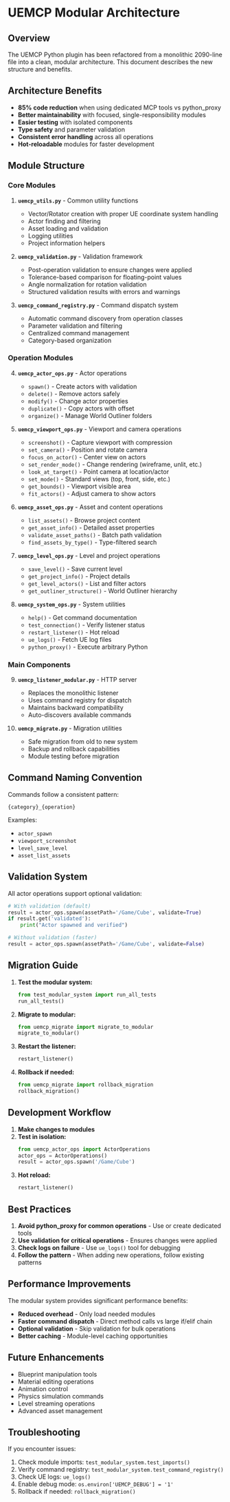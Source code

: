 # UEMCP Modular Architecture

## Overview

The UEMCP Python plugin has been refactored from a monolithic 2090-line file into a clean, modular architecture. This document describes the new structure and benefits.

## Architecture Benefits

- **85% code reduction** when using dedicated MCP tools vs python_proxy
- **Better maintainability** with focused, single-responsibility modules
- **Easier testing** with isolated components
- **Type safety** and parameter validation
- **Consistent error handling** across all operations
- **Hot-reloadable** modules for faster development

## Module Structure

### Core Modules

1. **`uemcp_utils.py`** - Common utility functions
   - Vector/Rotator creation with proper UE coordinate system handling
   - Actor finding and filtering
   - Asset loading and validation
   - Logging utilities
   - Project information helpers

2. **`uemcp_validation.py`** - Validation framework
   - Post-operation validation to ensure changes were applied
   - Tolerance-based comparison for floating-point values
   - Angle normalization for rotation validation
   - Structured validation results with errors and warnings

3. **`uemcp_command_registry.py`** - Command dispatch system
   - Automatic command discovery from operation classes
   - Parameter validation and filtering
   - Centralized command management
   - Category-based organization

### Operation Modules

4. **`uemcp_actor_ops.py`** - Actor operations
   - `spawn()` - Create actors with validation
   - `delete()` - Remove actors safely
   - `modify()` - Change actor properties
   - `duplicate()` - Copy actors with offset
   - `organize()` - Manage World Outliner folders

5. **`uemcp_viewport_ops.py`** - Viewport and camera operations
   - `screenshot()` - Capture viewport with compression
   - `set_camera()` - Position and rotate camera
   - `focus_on_actor()` - Center view on actors
   - `set_render_mode()` - Change rendering (wireframe, unlit, etc.)
   - `look_at_target()` - Point camera at location/actor
   - `set_mode()` - Standard views (top, front, side, etc.)
   - `get_bounds()` - Viewport visible area
   - `fit_actors()` - Adjust camera to show actors

6. **`uemcp_asset_ops.py`** - Asset and content operations
   - `list_assets()` - Browse project content
   - `get_asset_info()` - Detailed asset properties
   - `validate_asset_paths()` - Batch path validation
   - `find_assets_by_type()` - Type-filtered search

7. **`uemcp_level_ops.py`** - Level and project operations
   - `save_level()` - Save current level
   - `get_project_info()` - Project details
   - `get_level_actors()` - List and filter actors
   - `get_outliner_structure()` - World Outliner hierarchy

8. **`uemcp_system_ops.py`** - System utilities
   - `help()` - Get command documentation
   - `test_connection()` - Verify listener status
   - `restart_listener()` - Hot reload
   - `ue_logs()` - Fetch UE log files
   - `python_proxy()` - Execute arbitrary Python

### Main Components

9. **`uemcp_listener_modular.py`** - HTTP server
   - Replaces the monolithic listener
   - Uses command registry for dispatch
   - Maintains backward compatibility
   - Auto-discovers available commands

10. **`uemcp_migrate.py`** - Migration utilities
    - Safe migration from old to new system
    - Backup and rollback capabilities
    - Module testing before migration

## Command Naming Convention

Commands follow a consistent pattern:
```
{category}_{operation}
```

Examples:
- `actor_spawn`
- `viewport_screenshot`
- `level_save_level`
- `asset_list_assets`

## Validation System

All actor operations support optional validation:

```python
# With validation (default)
result = actor_ops.spawn(assetPath='/Game/Cube', validate=True)
if result.get('validated'):
    print("Actor spawned and verified")

# Without validation (faster)
result = actor_ops.spawn(assetPath='/Game/Cube', validate=False)
```

## Migration Guide

1. **Test the modular system:**
   ```python
   from test_modular_system import run_all_tests
   run_all_tests()
   ```

2. **Migrate to modular:**
   ```python
   from uemcp_migrate import migrate_to_modular
   migrate_to_modular()
   ```

3. **Restart the listener:**
   ```python
   restart_listener()
   ```

4. **Rollback if needed:**
   ```python
   from uemcp_migrate import rollback_migration
   rollback_migration()
   ```

## Development Workflow

1. **Make changes to modules**
2. **Test in isolation:**
   ```python
   from uemcp_actor_ops import ActorOperations
   actor_ops = ActorOperations()
   result = actor_ops.spawn('/Game/Cube')
   ```
3. **Hot reload:**
   ```python
   restart_listener()
   ```

## Best Practices

1. **Avoid python_proxy for common operations** - Use or create dedicated tools
2. **Use validation for critical operations** - Ensures changes were applied
3. **Check logs on failure** - Use `ue_logs()` tool for debugging
4. **Follow the pattern** - When adding new operations, follow existing patterns

## Performance Improvements

The modular system provides significant performance benefits:

- **Reduced overhead** - Only load needed modules
- **Faster command dispatch** - Direct method calls vs large if/elif chain
- **Optional validation** - Skip validation for bulk operations
- **Better caching** - Module-level caching opportunities

## Future Enhancements

- Blueprint manipulation tools
- Material editing operations
- Animation control
- Physics simulation commands
- Level streaming operations
- Advanced asset management

## Troubleshooting

If you encounter issues:

1. Check module imports: `test_modular_system.test_imports()`
2. Verify command registry: `test_modular_system.test_command_registry()`
3. Check UE logs: `ue_logs()`
4. Enable debug mode: `os.environ['UEMCP_DEBUG'] = '1'`
5. Rollback if needed: `rollback_migration()`